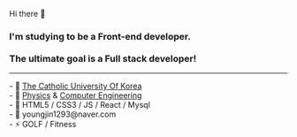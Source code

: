 Hi there 👋

<h3>I'm studying to be a Front-end developer. <br><br>
<strong>The ultimate goal is a Full stack developer!</strong>
</h3>
<hr>
<!DOCTYPE html>
<html lang="ko">
<head>
<meta charset="UTF-8">  
</head>
<body>
- 🔭 <a href="https://www.catholic.ac.kr/index.do">The Catholic University Of Korea</a> <br>
- 🔭 <a href="https://physics.catholic.ac.kr/physics/index.html">Physics</a> &amp; <a href="https://csie.catholic.ac.kr/csie/index.html">Computer Engineering</a> <br>
- 🌱 HTML5 / CSS3 / JS / React / Mysql <br>
- 💬 youngjin1293@naver.com<br>
- ⚡ GOLF / Fitness 
</body>
</html>
